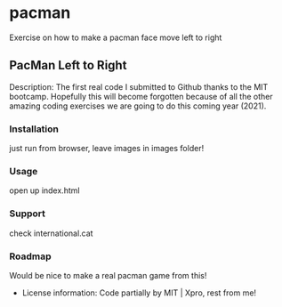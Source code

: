 # pacman
Exercise on how to make a pacman face move left to right
## PacMan Left to Right
Description: The first real code I submitted to Github thanks to the MIT bootcamp. Hopefully this will become forgotten because of all the other amazing coding exercises we are going to do this coming year (2021).

### Installation 
just run from browser, leave images in images folder!

### Usage
open up index.html

### Support
check international.cat 

### Roadmap
Would be nice to make a real pacman game from this! 

* License information: Code partially by MIT | Xpro, rest from me!
